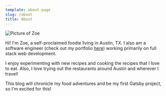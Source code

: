 ```yaml
---
template: about-page
slug: /about
title: About
---
```



![Picture of Zoe](/assets/dsc_0174.jpg "Zoe")

Hi! I'm Zoe, a self-proclaimed foodie living in Austin, TX. I also am a software engineer (check out my portfolio [here](https://zoe-ng321.github.io/)) working primarily on full stack web development. 

I enjoy experimenting with new recipes and cooking the recipes that I love to eat. Also, I love trying out the restaurants around Austin and wherever I travel!

This blog will chronicle my food adventures and be my first Gatsby project, so I'm excited for this!